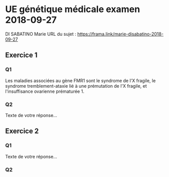 # UE génétique médicale examen 2018-09-27
DI SABATINO Marie
URL du sujet : https://frama.link/marie-disabatino-2018-09-27
## Exercice 1
### Q1
Les maladies associées au gène FMR1 sont le syndrome de l'X fragile, le syndrome tremblement-ataxie lié à une prémutation de l'X fragile, et l'insuffisance ovarienne prématurée 1. 
### Q2
Texte de votre réponse…
## Exercice 2
### Q1
Texte de votre réponse…
### Q2
